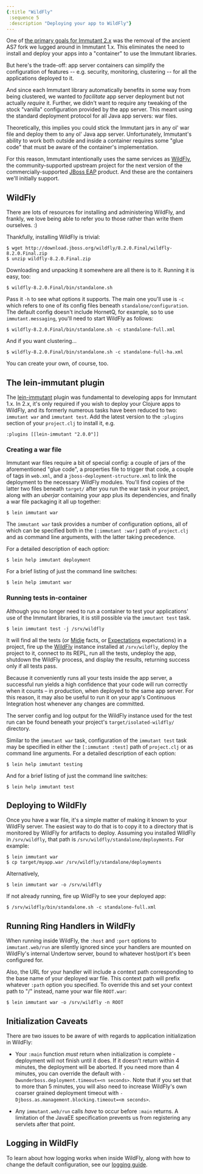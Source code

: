 ```yaml
---
{:title "WildFly"
 :sequence 5
 :description "Deploying your app to WildFly"}
---
```


One of [the primary goals for Immutant 2.x](/news/2014/04/02/the-deuce/)
was the removal of the ancient AS7 fork we lugged around in
Immutant 1.x. This eliminates the need to install and deploy your apps
into a "container" to use the Immutant libraries.

But here's the trade-off: app server containers can simplify the
configuration of features -- e.g. security, monitoring, clustering --
for all the applications deployed to it.

And since each Immutant library automatically benefits in some way
from being clustered, we wanted to *facilitate* app server deployment
but not actually *require* it. Further, we didn't want to require any
tweaking of the stock "vanilla" configuration provided by the app
server. This meant using the standard deployment protocol for all Java
app servers: war files.

Theoretically, this implies you could stick the Immutant jars in any
ol' war file and deploy them to any ol' Java app server.
Unfortunately, Immutant's ability to work both outside and inside a
container requires some "glue code" that must be aware of the
container's implementation.

For this reason, Immutant intentionally uses the same services as
[WildFly], the community-supported upstream project for the next
version of the commercially-supported [JBoss EAP] product. And these
are the containers we'll initially support.

## WildFly

There are lots of resources for installing and administering WildFly,
and frankly, we love being able to refer you to those rather than
write them ourselves. :)

Thankfully, installing WildFly is trivial:

    $ wget http://download.jboss.org/wildfly/8.2.0.Final/wildfly-8.2.0.Final.zip
    $ unzip wildfly-8.2.0.Final.zip

Downloading and unpacking it somewhere are all there is to it. Running
it is easy, too:

    $ wildfly-8.2.0.Final/bin/standalone.sh

Pass it `-h` to see what options it supports. The main one you'll use
is `-c` which refers to one of its config files beneath
`standalone/configuration`. The default config doesn't include
HornetQ, for example, so to use `immutant.messaging`, you'll need to
start WildFly as follows:

    $ wildfly-8.2.0.Final/bin/standalone.sh -c standalone-full.xml

And if you want clustering...

    $ wildfly-8.2.0.Final/bin/standalone.sh -c standalone-full-ha.xml

You can create your own, of course, too.

## The lein-immutant plugin

The [lein-immutant] plugin was fundamental to developing apps for
Immutant 1.x. In 2.x, it's only required if you wish to deploy
your Clojure apps to WildFly, and its formerly numerous tasks have
been reduced to two: `immutant war` and `immutant test`. Add the
latest version to the `:plugins` section of your `project.clj` to
install it, e.g.

    :plugins [[lein-immutant "2.0.0"]]

### Creating a war file

Immutant war files require a bit of special config: a couple of jars
of the aforementioned "glue code", a properties file to trigger that
code, a couple of tags in `web.xml`, and a
`jboss-deployment-structure.xml` to link the deployment to the
necessary WildFly modules.  You'll find copies of the latter two files
beneath `target/` after you run the war task in your project, along
with an *uberjar* containing your app plus its dependencies, and
finally a war file packaging it all up together:

    $ lein immutant war

The `immutant war` task provides a number of configuration options,
all of which can be specified both in the `[:immutant :war]` path of
`project.clj` and as command line arguments, with the latter taking
precedence.

For a detailed description of each option:

    $ lein help immutant deployment

For a brief listing of just the command line switches:

    $ lein help immutant war

### Running tests in-container

Although you no longer need to run a container to test your
applications' use of the Immutant libraries, it is still possible via
the `immutant test` task.

    $ lein immutant test -j /srv/wildfly

It will find all the tests (or [Midje] facts, or [Expectations]
expectations) in a project, fire up the [WildFly] instance installed
at `/srv/wildfly`, deploy the project to it, connect to its REPL, run
all the tests, undeploy the app, shutdown the WildFly process, and
display the results, returning success only if all tests pass.

Because it conveniently runs all your tests inside the app server, a
successful run yields a high confidence that your code will run
correctly when it counts – in production, when deployed to the same
app server. For this reason, it may also be useful to run it on your
app's Continuous Integration host whenever any changes are committed.

The server config and log output for the WildFly instance used for the
test run can be found beneath your project's
`target/isolated-wildfly/` directory.

Similar to the `immutant war` task, configuration of the `immutant
test` task may be specified in either the `[:immutant :test]` path of
`project.clj` or as command line arguments. For a detailed description
of each option:

    $ lein help immutant testing

And for a brief listing of just the command line switches:

    $ lein help immutant test

## Deploying to WildFly

Once you have a war file, it's a simple matter of making it known to
your WildFly server. The easiest way to do that is to copy it to a
directory that is monitored by WildFly for artifacts to deploy.
Assuming you installed WildFly in `/srv/wildfly`, that path is
`/srv/wildfly/standalone/deployments`. For example:

    $ lein immutant war
    $ cp target/myapp.war /srv/wildfly/standalone/deployments

Alternatively,

    $ lein immutant war -o /srv/wildfly

If not already running, fire up WildFly to see your deployed app:

    $ /srv/wildfly/bin/standalone.sh -c standalone-full.xml

## Running Ring Handlers in WildFly

When running inside WildFly, the `:host` and `:port` options to
`immutant.web/run` are silently ignored since your handlers are
mounted on WildFly's internal Undertow server, bound to whatever
host/port it's been configured for.

Also, the URL for your handler will include a context path
corresponding to the base name of your deployed war file. This context
path will prefix whatever `:path` option you specified. To override
this and set your context path to "/" instead, name your war file
`ROOT.war`:

    $ lein immutant war -o /srv/wildfly -n ROOT

## Initialization Caveats

There are two issues to be aware of with regards to application
initialization in WildFly:

* Your `:main` function *must* return when initialization is
  complete - deployment will not finish until it does. If it doesn't
  return within 4 minutes, the deployment will be aborted. If you need
  more than 4 minutes, you can override the default with
  `-Dwunderboss.deployment.timeout=<n seconds>`. Note that if you set
  that to more than 5 minutes, you will also need to increase
  WildFly's own coarser grained deployment timeout with
  `-Djboss.as.management.blocking.timeout=<m seconds>`.

* Any `immutant.web/run` calls *have* to occur before `:main`
  returns. A limitation of the JavaEE specification prevents us from
  registering any servlets after that point.

## Logging in WildFly

To learn about how logging works when inside WildFly, along with how
to change the default configuration, see our [logging guide].

[WildFly]: http://wildfly.org
[JBoss EAP]: http://www.jboss.org/products/eap/overview/
[lein-immutant]: https://github.com/immutant/lein-immutant/
[Midje]: https://github.com/marick/Midje
[Expectations]: http://jayfields.com/expectations/
[logging guide]: guide-logging.html

